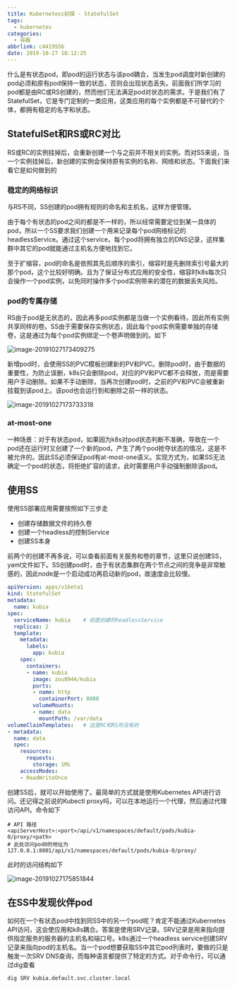 ```yaml
---
title: Kubernetesc初探 - StatefulSet
tags:
  - kubernetes
categories:
  - 容器
abbrlink: c441955b
date: 2019-10-27 18:12:25
---
```

什么是有状态pod，即pod的运行状态与该pod耦合，当发生pod调度时新创建的pod必须和原有pod保持一致的状态，否则会出现状态丢失。前面我们所学习的pod都是由RC或RS创建的，然而他们无法满足pod对状态的需求。于是我们有了StatefulSet，它是专门定制的一类应用，这类应用的每个实例都是不可替代的个体，都拥有稳定的名字和状态。
<!-- more -->
## StatefulSet和RS或RC对比

RS或RC的实例挂掉后，会重新创建一个与之前并不相关的实例。而对SS来说，当一个实例挂掉后，新创建的实例会保持原有实例的名称、网络和状态。下面我们来看它是如何做到的

### 稳定的网络标识

与RS不同，SS创建的pod拥有规则的命名和主机名，这样方便管理。

由于每个有状态的pod之间的都是不一样的，所以经常需要定位到某一具体的pod，所以一个SS要求我们创建一个用来记录每个pod网络标记的headlessService。通过这个service，每个pod将拥有独立的DNS记录，这样集群中其它的pod就能通过主机名方便地找到它。

至于扩缩容，pod的命名是依照其先后顺序的索引，缩容时是先删除索引号最大的那个pod，这个比较好明确。且为了保证分布式应用的安全性，缩容时k8s每次只会操作一个pod实例，以免同时操作多个pod实例带来的潜在的数据丢失风险。

### pod的专属存储

RS由于pod是无状态的，因此再多pod实例都是当做一个实例看待，因此所有实例共享同样的卷。SS由于需要保存实例状态，因此每个pod实例需要单独的存储卷，这是通过为每个pod实例绑定一个卷声明做到的。如下

![image-20191027173409275](image-20191027173409275.png)

新增pod时，会使用SS的PVC模板创建新的PV和PVC。删除pod时，由于数据的重要性，为防止误删，k8s只会删除pod，对应的PV和PVC都不会释放，而是需要用户手动删除。如果不手动删除，当再次创建pod时，之前的PV和PVC会被重新挂载到该pod上。该pod也会运行到和删除之前一样的状态。

![image-20191027173733318](image-20191027173733318.png)

### at-most-one

一种场景：对于有状态pod，如果因为k8s对pod状态判断不准确，导致在一个pod还在运行时又创建了一个新的pod，产生了两个pod抢夺状态的情况，这是不被允许的。因此SS必须保证pod有at-most-one语义。实现方式为，如果SS无法确定一个pod的状态，将拒绝扩容的请求，此时需要用户手动强制删除该pod。

## 使用SS 

使用SS部署应用需要按照如下三步走

- 创建存储数据文件的持久卷
- 创建一个headless的控制Service
- 创建SS本身

前两个的创建不再多说，可以查看前面有关服务和卷的章节，这里只说创建SS，yaml文件如下。SS创建pod时，由于有状态集群在两个节点之间的竞争是非常敏感的，因此node是一个启动成功再启动新的pod，故速度会比较慢。

```yaml
apiVersion: apps/v1beta1
kind: StatefulSet
metadata:
  name: kubia
spec:
  serviceName: kubia	# 前面创建的headlessService
  replicas: 2
  template:
    metadata:
      labels:
        app: kubia
    spec:
      containers:
      - name: kubia
        image: zou8944/kubia
        ports:
        - name: http
          containerPort: 8080
        volumeMounts:
        - name: data
          mountPath: /var/data
volumeClaimTemplates:	# 这是RC和RS所没有的
- metadata:
  name: data
  spec:
    resources:
      requests:
        storage: 1Mi
    accessModes:
    - ReadWriteOnce
```

创建SS后，就可以开始使用了。最简单的方式就是使用Kubernetes API进行访问。还记得之前说的Kubectl proxy吗，可以在本地运行一个代理，然后通过代理访问API。命令如下

```shell
# API 路径
<apiServerHost>:<port>/api/v1/namespaces/default/pods/kubia-0/proxy/<path>
# 此处访问pod0的地址为
127.0.0.1:8001/api/v1/namespaces/default/pods/kubia-0/proxy/
```

此时的访问结构如下

![image-20191027175851844](image-20191027175851844.png)

## 在SS中发现伙伴pod

如何在一个有状态pod中找到同SS中的另一个pod呢？肯定不能通过Kubernetes API访问，这会使应用和k8s耦合。答案是使用SRV记录。SRV记录是用来指向提供指定服务的服务器的主机名和端口号。k8s通过一个headless service创建SRV记录来指向pod的主机名。当一个pod想要获取SS中其它pod列表时，要做的只是触发一次SRV DNS查询，而每种语言都提供了特定的方式。对于命令行，可以通过dig查看

```shell
dig SRV kubia.default.svc.cluster.local
```

